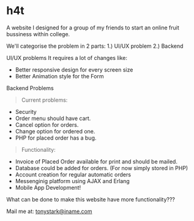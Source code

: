 # h4t

A website I designed for a group of my friends to start an online fruit bussiness within college.

We'll categorise the problem in 2 parts:
1.) UI/UX problem
2.) Backend

UI/UX problems
It requires a lot of changes like:
- Better responsive design for every screen size
- Better Animation style for the Form

Backend Problems

> Current problems:
- Security
- Order menu should have cart.
- Cancel option for orders.
- Change option for ordered one.
- PHP for placed order has a bug.

> Functionality:
- Invoice of Placed Order available for print and should be mailed.
- Database could be added for orders. (For now simply stored in PHP)
- Account creation for regular automatic orders
- Messenginig platform using AJAX and Erlang
- Mobile App Development!

What can be done to make this website have more functionality???

Mail me at: tonystark@iname.com
